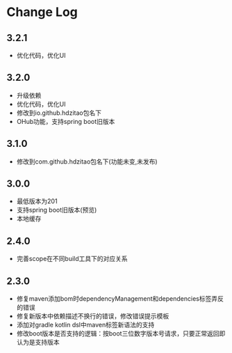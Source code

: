 # Change Log

## 3.2.1

- 优化代码，优化UI

## 3.2.0

- 升级依赖
- 优化代码，优化UI
- 修改到io.github.hdzitao包名下
- OHub功能，支持spring boot旧版本

## 3.1.0

- 修改到com.github.hdzitao包名下(功能未变,未发布)

## 3.0.0

- 最低版本为201
- 支持spring boot旧版本(预览)
- 本地缓存

## 2.4.0

- 完善scope在不同build工具下的对应关系

## 2.3.0

- 修复maven添加bom时dependencyManagement和dependencies标签弄反的错误
- 修复新版本中依赖描述不换行的错误，修改错误提示模板
- 添加对gradle kotlin dsl中maven标签新语法的支持
- 修改boot版本是否支持的逻辑：按boot三位数字版本号请求，只要正常返回即认为是支持版本